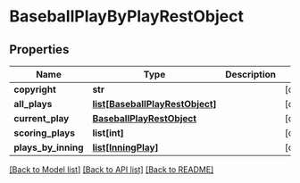 # BaseballPlayByPlayRestObject

## Properties
Name | Type | Description | Notes
------------ | ------------- | ------------- | -------------
**copyright** | **str** |  | [optional] 
**all_plays** | [**list[BaseballPlayRestObject]**](BaseballPlayRestObject.md) |  | [optional] 
**current_play** | [**BaseballPlayRestObject**](BaseballPlayRestObject.md) |  | [optional] 
**scoring_plays** | **list[int]** |  | [optional] 
**plays_by_inning** | [**list[InningPlay]**](InningPlay.md) |  | [optional] 

[[Back to Model list]](../README.md#documentation-for-models) [[Back to API list]](../README.md#documentation-for-api-endpoints) [[Back to README]](../README.md)

